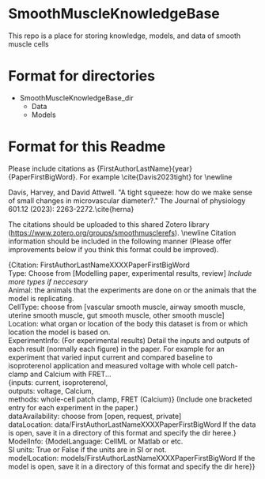 # SmoothMuscleKnowledgeBase
This repo is a place for storing knowledge, models, and data of smooth muscle cells

# Format for directories

- SmoothMuscleKnowledgeBase_dir
  - Data
  - Models

# Format for this Readme

Please include citations as {FirstAuthorLastName}{year}{PaperFirstBigWord}. For example \cite{Davis2023tight} for \newline

Davis, Harvey, and David Attwell. "A tight squeeze: how do we make sense of small changes in microvascular diameter?." The Journal of physiology 601.12 (2023): 2263-2272.\cite{herna}

The citations should be uploaded to this shared Zotero library (https://www.zotero.org/groups/smoothmusclerefs).
\newline
Citation information should be included in the following manner (Please offer improvements below if you think this format could be improved).


{Citation: FirstAuthorLastNameXXXXPaperFirstBigWord  
Type: Choose from [Modelling paper, experimental results, review]  *Include more types if neccesary*  
Animal: the animals that the experiments are done on or the animals that the model is replicating.  
CellType: choose from [vascular smooth muscle, airway smooth muscle, uterine smooth muscle, gut smooth muscle, other smooth muscle]  
Location: what organ or location of the body this dataset is from or which location the model is based on.  
ExperimentInfo: (For experimental results) Detail the inputs and outputs of each result (normally each figure) in the paper. For example for an experiment that varied input current and compared baseline to isoproterenol application and measured voltage with whole cell patch-clamp and Calcium with FRET...  
{inputs: current, isoproterenol,  
 outputs: voltage, Calcium,  
 methods: whole-cell patch clamp, FRET (Calcium)} (Include one bracketed entry for each experiment in the paper.)  
 dataAvailability: choose from [open, request, private]  
 dataLocation: data/FirstAuthorLastNameXXXXPaperFirstBigWord If the data is open, save it in a directory of this format and specify the dir heree.}  
ModelInfo: 
{ModelLanguage: CellML or Matlab or etc.  
 SI units: True or False if the units are in SI or not.  
 modelLocation: models/FirstAuthorLastNameXXXXPaperFirstBigWord If the model is open, save it in a directory of this format and specify the dir here}}  

 






